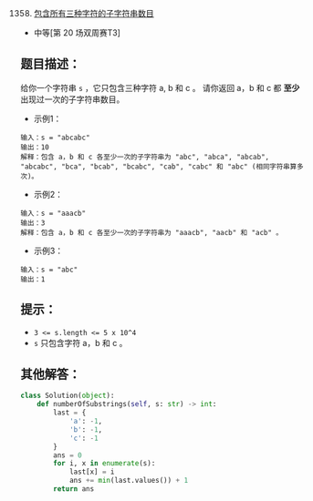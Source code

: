 1358. [包含所有三种字符的子字符串数目](https://leetcode-cn.com/problems/number-of-substrings-containing-all-three-characters/)

- 中等[第 20 场双周赛T3]

## 题目描述：
给你一个字符串 `s` ，它只包含三种字符 a, b 和 c 。
请你返回 a，b 和 c 都 **至少** 出现过一次的子字符串数目。

- 示例1：
```
输入：s = "abcabc"
输出：10
解释：包含 a，b 和 c 各至少一次的子字符串为 "abc", "abca", "abcab", "abcabc", "bca", "bcab", "bcabc", "cab", "cabc" 和 "abc" (相同字符串算多次)。
```

- 示例2：
```
输入：s = "aaacb"
输出：3
解释：包含 a，b 和 c 各至少一次的子字符串为 "aaacb", "aacb" 和 "acb" 。
```

- 示例3：
```
输入：s = "abc"
输出：1
```

## 提示：
- `3 <= s.length <= 5 x 10^4`
- `s` 只包含字符 a，b 和 c 。


## 其他解答：
``` python
class Solution(object):
    def numberOfSubstrings(self, s: str) -> int:
        last = {
            'a': -1,
            'b': -1,
            'c': -1
        }
        ans = 0
        for i, x in enumerate(s):
            last[x] = i
            ans += min(last.values()) + 1
        return ans
```
